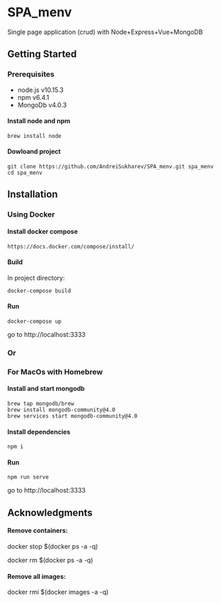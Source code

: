 # SPA_menv


Single page application (crud) with Node+Express+Vue+MongoDB

## Getting Started

### **Prerequisites**

- node.js v10.15.3
- npm v6.4.1
- MongoDb v4.0.3


#### Install node and npm
```
brew install node
```
#### Dowloand project

```
git clone https://github.com/AndreiSukharev/SPA_menv.git spa_menv
cd spa_menv
```

## Installation
### Using Docker

#### Install docker compose

```
https://docs.docker.com/compose/install/
```
#### Build
In project directory:
```
docker-compose build
```
#### Run
```
docker-compose up
```
go to http://localhost:3333

### **Or**

### For MacOs with Homebrew


#### Install and start mongodb
```
brew tap mongodb/brew
brew install mongodb-community@4.0
brew services start mongodb-community@4.0
```
#### Install dependencies
```
npm i
```

#### Run

```
npm run serve
```
go to http://localhost:3333

## Acknowledgments

#### Remove containers:
docker stop $(docker ps -a -q)

docker rm $(docker ps -a -q)

#### Remove all images:
docker rmi $(docker images -a -q)

